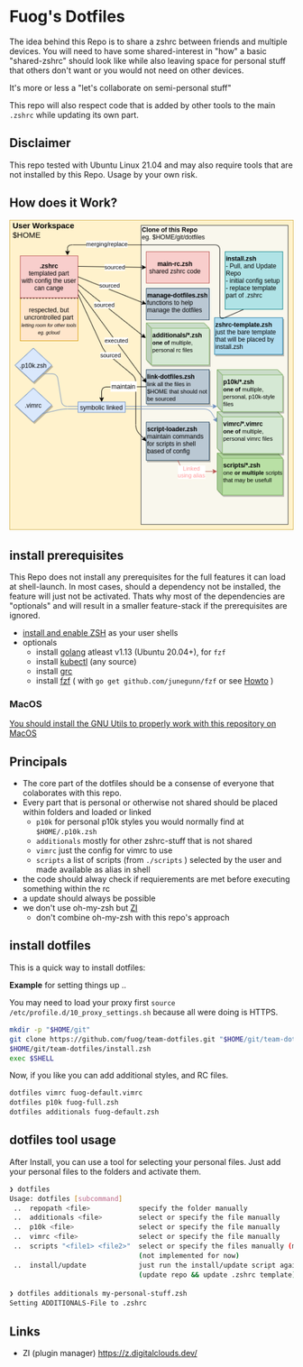 # Fuog's Dotfiles

The idea behind this Repo is to share a zshrc between friends and multiple devices. You will need to have some shared-interest in "how" a basic "shared-zshrc" should look like while also leaving space for personal stuff that others don't want or you would not need on other devices.

It's more or less a "let's collaborate on semi-personal stuff"

This repo will also respect code that is added by other tools to the main `.zshrc` while updating its own part.

## Disclaimer

This repo tested with Ubuntu Linux 21.04 and may also require tools that are not installed by this Repo. Usage by your own risk.

## How does it Work?

![dotfiles diagram](docs/dotfiles-diagram.png)

## install prerequisites

This Repo does not install any prerequisites for the full features it can load at shell-launch. In most cases, should a dependency not be installed, the feature will just not be activated. Thats why most of the dependencies are "optionals" and will result in a smaller feature-stack if the prerequisites are ignored.

- [install and enable ZSH](https://github.com/ohmyzsh/ohmyzsh/wiki/Installing-ZSH) as your user shells
- optionals
  - install [golang](https://golang.org/doc/install) atleast v1.13 (Ubuntu 20.04+), for `fzf`
  - install [kubectl](https://kubernetes.io/docs/tasks/tools/) (any source)
  - install [grc](https://github.com/garabik/grc)
  - install [fzf](https://github.com/junegunn/fzf) ( with `go get github.com/junegunn/fzf` or see [Howto](https://github.com/junegunn/fzf#installation) )

### MacOS

[You should install the GNU Utils to properly work with this repository on MacOS](https://gist.github.com/skyzyx/3438280b18e4f7c490db8a2a2ca0b9da)


## Principals

- The core part of the dotfiles should be a consense of everyone that colaborates with this repo.
- Every part that is personal or otherwise not shared should be placed within folders and loaded or linked
  - `p10k` for personal p10k styles you would normally find at `$HOME/.p10k.zsh`
  - `additionals` mostly for other zshrc-stuff that is not shared
  - `vimrc` just the config for vimrc to use
  - `scripts` a list of scripts (from `./scripts` ) selected by the user and made available as alias in shell
- the code should alway check if requierements are met before executing something within the rc
- a update should always be possible
- we don't use oh-my-zsh but [ZI](https://z.digitalclouds.dev/)
  - don't combine oh-my-zsh with this repo's approach

## install dotfiles

This is a quick way to install dotfiles:

__Example__ for setting things up .. 

You may need to load your proxy first `source /etc/profile.d/10_proxy_settings.sh` because all were doing is HTTPS.

```bash 
mkdir -p "$HOME/git"
git clone https://github.com/fuog/team-dotfiles.git "$HOME/git/team-dotfiles"
$HOME/git/team-dotfiles/install.zsh
exec $SHELL
```

Now, if you like you can add additional styles, and RC files.

```bash
dotfiles vimrc fuog-default.vimrc
dotfiles p10k fuog-full.zsh
dotfiles additionals fuog-default.zsh
```

## dotfiles tool usage

After Install, you can use a tool for selecting your personal files. Just add your personal files to the folders and activate them.

```bash
❯ dotfiles
Usage: dotfiles [subcommand]
 ..  repopath <file>            specify the folder manually
 ..  additionals <file>         select or specify the file manually
 ..  p10k <file>                select or specify the file manually
 ..  vimrc <file>               select or specify the file manually
 ..  scripts "<file1> <file2>"  select or specify the files manually (multiple)
                                (not implemented for now)
 ..  install/update             just run the install/update script again
                                (update repo && update .zshrc template)

❯ dotfiles additionals my-personal-stuff.zsh
Setting ADDITIONALS-File to .zshrc
```

## Links

- ZI (plugin manager) <https://z.digitalclouds.dev/>

